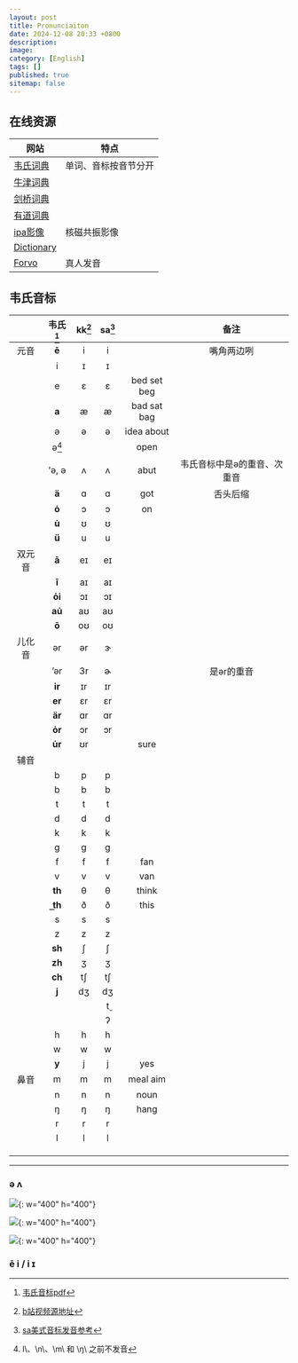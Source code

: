 ```yaml
---
layout: post
title: Pronunciaiton
date: 2024-12-08 20:33 +0800
description:
image:
category: [English]
tags: []
published: true
sitemap: false
---
```


## 在线资源

| 网站                                                         | 特点                 |
| ------------------------------------------------------------ | -------------------- |
| [韦氏词典](https://www.merriam-webster.com/)                 | 单词、音标按音节分开 |
| [牛津词典](https://www.oxfordlearnersdictionaries.com/definition/american_english/) |                      |
| [剑桥词典](https://dictionary.cambridge.org/zhs/%E8%AF%8D%E5%85%B8/%E8%8B%B1%E8%AF%AD-%E6%B1%89%E8%AF%AD-%E7%AE%80%E4%BD%93/) |                      |
| [有道词典](https://dict.youdao.com/)                         |                      |
| [ipa影像](https://sail.usc.edu/span/rtmri_ipa/)              | 核磁共振影像         |
| [Dictionary](https://www.dictionary.com/)                    |                      |
| [Forvo](https://forvo.com/)                                  | 真人发音             |



## 韦氏音标



|        | 韦氏[^00] | kk[^02] | sa[^01] |             |            备注             |
| :----: | :-------: | :-----: | :-----: | :---------: | :-------------------------: |
|  元音  |   **ē**   |    i    |    i    |             |         嘴角两边咧          |
|        |     i     |    ɪ    |    ɪ    |             |                             |
|        |     e     |    ɛ    |    ɛ    | bed set beg |                             |
|        |   **a**   |    æ    |    æ    | bad sat bag |                             |
|        |     ə     |    ə    |    ə    | idea about  |                             |
|        |  ə[^13]   |         |         |    open     |                             |
|        |   'ə, ə   |    ʌ    |    ʌ    |    abut     | 韦氏音标中是ə的重音、次重音 |
|        |   **ä**   |    ɑ    |    ɑ    |     got     |          舌头后缩           |
|        |   **ȯ**   |    ɔ    |    ɔ    |     on      |                             |
|        |   **u̇**   |    ʊ    |    ʊ    |             |                             |
|        |   **ü**   |    u    |    u    |             |                             |
| 双元音 |   **ā**   |   eɪ    |   eɪ    |             |                             |
|        |   **ī**   |   aɪ    |   aɪ    |             |                             |
|        |  **ȯi**   |   ɔɪ    |   ɔɪ    |             |                             |
|        |  **au̇**   |   aʊ    |   aʊ    |             |                             |
|        |   **ō**   |   oʊ    |   oʊ    |             |                             |
| 儿化音 |    ər     |   ər    |    ɝ    |             |                             |
|        |    ’ər    |   3r    |    ɚ    |             |         是ər的重音          |
|        |  **ir**   |   ɪr    |   ɪr    |             |                             |
|        |  **er**   |   ɛr    |   ɛr    |             |                             |
|        |  **är**   |   ɑr    |   ɑr    |             |                             |
|        |  **ȯr**   |   ɔr    |   ɔr    |             |                             |
|        |  **u̇r**   |   ʊr    |         |    sure     |                             |
|  辅音  |           |         |         |             |                             |
|        |     b     |    p    |    p    |             |                             |
|        |     b     |    b    |    b    |             |                             |
|        |     t     |    t    |    t    |             |                             |
|        |     d     |    d    |    d    |             |                             |
|        |     k     |    k    |    k    |             |                             |
|        |     g     |    g    |    g    |             |                             |
|        |     f     |    f    |    f    |     fan     |                             |
|        |     v     |    v    |    v    |     van     |                             |
|        |  **th**   |    θ    |    θ    |    think    |                             |
|        |  **t͟h**   |    ð    |    ð    |    this     |                             |
|        |     s     |    s    |    s    |             |                             |
|        |     z     |    z    |    z    |             |                             |
|        |  **sh**   |    ʃ    |    ʃ    |             |                             |
|        |  **zh**   |    ʒ    |    ʒ    |             |                             |
|        |  **ch**   |   tʃ    |   tʃ    |             |                             |
|        |   **j**   |   dʒ    |   dʒ    |             |                             |
|        |           |         |    t̬    |             |                             |
|        |           |         |    ʔ    |             |                             |
|        |     h     |    h    |    h    |             |                             |
|        |     w     |    w    |    w    |             |                             |
|        |   **y**   |    j    |    j    |     yes     |                             |
|  鼻音  |     m     |    m    |    m    |  meal aim   |                             |
|        |     n     |    n    |    n    |    noun     |                             |
|        |     ŋ     |    ŋ    |    ŋ    |    hang     |                             |
|        |     r     |    r    |    r    |             |                             |
|        |     l     |    l    |    l    |             |                             |
|        |           |         |         |             |                             |
|        |           |         |         |             |                             |
|        |           |         |         |             |                             |

[^00]:[韦氏音标pdf](https://merriam-webster.com/assets/mw/static/pdf/help/guide-to-pronunciation.pdf)
[^01]:[sa美式音标发音参考](https://soundsamerican.net/)
[^02]:[b站视频源地址](https://space.bilibili.com/433248184/lists/2544148?type=series)
[^11]:许多英语变体不允许 \e\ 后面跟以 \r\ 开头的下一个音节。在这种情况下，\e-r\ 的序列被 \er\ 替换，并且像very 和vary 这样的单词对是同音词。这并不总是在转录中表明。读者应该假设对于此类说话者来说，任何 \e-r\ 序列都将是 \er\。
[^12]: 许多英语变体不允许 \a\ 后面跟以 \r\ 开头的下一个音节。在这种情况下，\a-r\ 的序列被 \er\ 替换，并且像 arrow 和 aero 这样的单词对是同音词。这并不总是在转录中表明。读者应该假设任何 \a-r\ 序列对于此类说话人来说都是 \er\。当 \ŋ\ 之前时，\a\ 后面通常会跟一个 \y\ 声音。对于许多说话者来说，所得的元音听起来很像 \ā\
[^13]:l\、\n\、\m\ 和 \ŋ\ 之前不发音

------

### ə ʌ

![](/assets/img/english/ʌ-1.png){: w="400" h="400"}

![](/assets/img/english/ʌ-2.png){: w="400" h="400"}

![](/assets/img/english/ʌ-3.png){: w="400" h="400"}



### ē i / i ɪ

